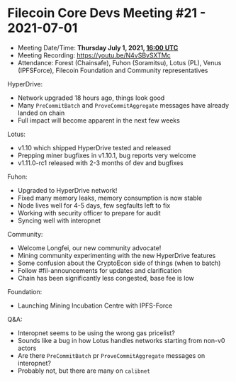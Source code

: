 # Filecoin Core Devs Meeting #21 - 2021-07-01

- Meeting Date/Time: **Thursday July 1, 2021, [16:00 UTC](https://savvytime.com/converter/utc-to-germany-berlin-united-kingdom-london-ny-new-york-city-ca-san-francisco-china-shanghai-japan-tokyo-australia-sydney/16-00)**
- Meeting Recording: https://youtu.be/N4vSBvSXTMc
- Attendance: Forest (Chainsafe), Fuhon (Soramitsu), Lotus (PL), Venus (IPFSForce), Filecoin Foundation and Community representatives

HyperDrive:

- Network upgraded 18 hours ago, things look good
- Many `PreCommitBatch` and `ProveCommitAggregate` messages have already landed on chain
- Full impact will become apparent in the next few weeks

Lotus:

- v1.10 which shipped HyperDrive tested and released
- Prepping miner bugfixes in v1.10.1, bug reports very welcome
- v1.11.0-rc1 released with 2-3 months of dev and bugfixes

Fuhon:

- Upgraded to HyperDrive network!
- Fixed many memory leaks, memory consumption is now stable
- Node lives well for 4-5 days, few segfaults left to fix
- Working with security officer to prepare for audit
- Syncing well with interopnet

Community:

- Welcome Longfei, our new community advocate!
- Mining community experimenting with the new HyperDrive features
- Some confusion about the CryptoEcon side of things (when to batch)
- Follow #fil-announcements for updates and clarification
- Chain has been significantly less congested, base fee is low

Foundation:

- Launching Mining Incubation Centre with IPFS-Force

Q&A:

- Interopnet seems to be using the wrong gas pricelist?
- Sounds like a bug in how Lotus handles networks starting from non-v0 actors
- Are there `PreCommitBatch` pr `ProveCommitAggregate` messages on interopnet?
- Probably not, but there are many on `calibnet`